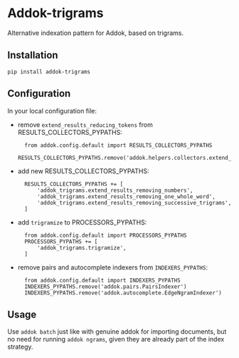 # Addok-trigrams

Alternative indexation pattern for Addok, based on trigrams.


## Installation

    pip install addok-trigrams


## Configuration

In your local configuration file:

- remove `extend_results_reducing_tokens` from RESULTS_COLLECTORS_PYPATHS:

        from addok.config.default import RESULTS_COLLECTORS_PYPATHS
        RESULTS_COLLECTORS_PYPATHS.remove('addok.helpers.collectors.extend_results_reducing_tokens')

- add new RESULTS_COLLECTORS_PYPATHS:

        RESULTS_COLLECTORS_PYPATHS += [
            'addok_trigrams.extend_results_removing_numbers',
            'addok_trigrams.extend_results_removing_one_whole_word',
            'addok_trigrams.extend_results_removing_successive_trigrams',
        ]

- add `trigramize` to PROCESSORS_PYPATHS:

        from addok.config.default import PROCESSORS_PYPATHS
        PROCESSORS_PYPATHS += [
            'addok_trigrams.trigramize',
        ]

- remove pairs and autocomplete indexers from `INDEXERS_PYPATHS`:

        from addok.config.default import INDEXERS_PYPATHS
        INDEXERS_PYPATHS.remove('addok.pairs.PairsIndexer')
        INDEXERS_PYPATHS.remove('addok.autocomplete.EdgeNgramIndexer')


## Usage

Use `addok batch` just like with genuine addok for importing documents, but no
need for running `addok ngrams`, given they are already part of the index
strategy.
